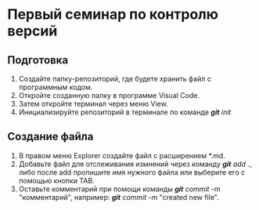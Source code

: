 # Первый семинар по контролю версий
## Подготовка
1. Создайте папку-репозиторий, где будете хранить файл с программным кодом.
2. Откройте созданную папку в программе Visual Code.
3. Затем откройте терминал через меню View.
4. Инициализируйте репозиторий в терминале по команде ***git*** *init*
## Создание файла
1. В правом меню Explorer создайте файл с расширением *.md.
2. Добавьте файл для отслеживания измнений через команду ***git*** *add .*, либо после add пропишите имя нужного файла или выберите его с помощью кнопки TAB.
3. Оставьте комментарий при помощи команды ***git*** *commit -m* "комментарий", например: ***git*** *commit -m* "created new file".